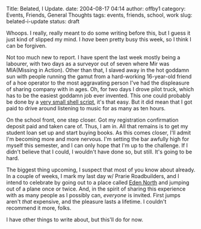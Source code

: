 Title: Belated, I Update.
date: 2004-08-17 04:14
author: offby1
category: Events, Friends, General Thoughts
tags: events, friends, school, work
slug: belated-i-update
status: draft

Whoops. I really, really meant to do some writing before this, but I guess it just kind of slipped my mind. I _have_ been pretty busy this week, so I think I can be forgiven.

Not too much new to report. I have spent the last week mostly being a labourer, with two days as a surveyor out of seven where Mir was MIA(Missing in Action). Other than that, I slaved away in the hot goddamn sun with people running the gamut from a hard-working 16-year-old friend of a hoe operator to the most aggravating person I've had the displeasure of sharing company with in ages. Oh, for two days I drove pilot truck, which has to be the easiest goddamn job ever invented. This one could probably be done by a [very small shell script](http://www.thinkgeek.com/tshirts/frustrations/374d/), it's that easy. But it did mean that I got paid to drive around listening to music for as many as ten hours.

On the school front, one step closer. Got my registration confirmation deposit paid and taken care of. Thus, I am in. All that remains is to get my student loan set up and start buying books. As this comes closer, I'll admit I'm becoming more and more nervous. I'm setting the bar awfully high for myself this semester, and I can only hope that I'm up to the challenge. If I didn't believe that I could, I wouldn't have done so, but still. It's going to be hard.

The biggest thing upcoming, I suspect that most of you know about already. In a couple of weeks, I mark my last day w/ Prarie Roadbuilders, and I intend to celebrate by going out to a place called [Eden North](<http://www.edennorth.com/>) and jumping out of a plane once or twice. And, in the spirit of sharing this experience with as many people as I possibly can, _everyone_ is invited. First jumps aren't _that_ expensive, and the pleasure lasts a lifetime. I couldn't recommend it more, folks.

I have other things to write about, but this'll do for now.
